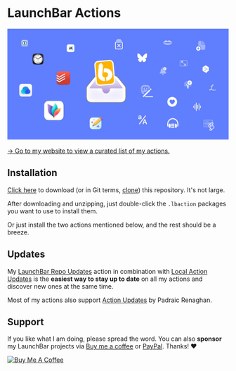 # LaunchBar Actions

<a href="https://ptujec.github.io/launchbar"><img src="header.jpg" width="640"/></a> 

[→ Go to my website to view a curated list of my actions.](https://ptujec.github.io/launchbar)

## Installation

[Click here](https://github.com/Ptujec/LaunchBar/archive/refs/heads/master.zip) to download (or in Git terms, [clone](https://docs.github.com/en/repositories/creating-and-managing-repositories/cloning-a-repository)) this repository. It's not large.

After downloading and unzipping, just double-click the `.lbaction` packages you want to use to install them.

Or just install the two actions mentioned below, and the rest should be a breeze.

## Updates

My [LaunchBar Repo Updates](https://github.com/Ptujec/LaunchBar/tree/master/LB-Repo-Updates) action in combination with [Local Action Updates](https://github.com/Ptujec/LaunchBar/tree/master/Local-Action-Updates#launchbar-action-local-action-updates) is the **easiest way to stay up to date** on all my actions and discover new ones at the same time.

Most of my actions also support [Action Updates](https://renaghan.com/launchbar/action-updates/) by Padraic Renaghan.

## Support

If you like what I am doing, please spread the word. You can also **sponsor** my LaunchBar projects via [Buy me a coffee](https://www.buymeacoffee.com/ptujec) or [PayPal](https://www.paypal.com/donate/?business=J3RS8S74NDJPU&no_recurring=0&currency_code=EUR). Thanks! ♥️

<a href="https://www.buymeacoffee.com/ptujec" target="_blank"><img src="https://cdn.buymeacoffee.com/buttons/v2/default-yellow.png" alt="Buy Me A Coffee" style="height: 60px !important;width: 217px !important;" ></a>
